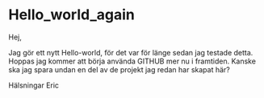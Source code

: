 # Hello_world_again

Hej,

Jag gör ett nytt Hello-world, för det var för länge sedan jag testade detta. Hoppas jag kommer att börja använda GITHUB mer nu i framtiden. Kanske ska jag spara undan en del av de projekt jag redan har skapat här?


Hälsningar
Eric
